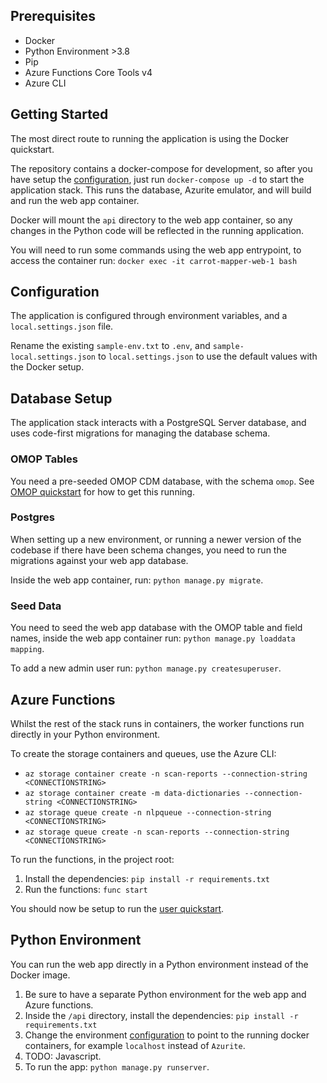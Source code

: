## Prerequisites

- Docker
- Python Environment >3.8
- Pip
- Azure Functions Core Tools v4
- Azure CLI

## Getting Started

The most direct route to running the application is using the Docker quickstart.

The repository contains a docker-compose for development, so after you have setup the [configuration](#configuration), just run `docker-compose up -d` to start the application stack. This runs the database, Azurite emulator, and will build and run the web app container.

Docker will mount the `api` directory to the web app container, so any changes in the Python code will be reflected in the running application.

You will need to run some commands using the web app entrypoint, to access the container run: `docker exec -it carrot-mapper-web-1 bash`

## Configuration

The application is configured through environment variables, and a `local.settings.json` file.

Rename the existing `sample-env.txt` to `.env`, and `sample-local.settings.json` to `local.settings.json` to use the default values with the Docker setup.

## Database Setup

The application stack interacts with a PostgreSQL Server database, and uses code-first migrations for managing the database schema.

### OMOP Tables

You need a pre-seeded OMOP CDM database, with the schema `omop`. See [OMOP quickstart](../quickstart-omop) for how to get this running.

### Postgres

When setting up a new environment, or running a newer version of the codebase if there have been schema changes, you need to run the migrations against your web app database.

Inside the web app container, run: `python manage.py migrate`.

### Seed Data

You need to seed the web app database with the OMOP table and field names, inside the web app container run: `python manage.py loaddata mapping`.  

To add a new admin user run: `python manage.py createsuperuser`.

## Azure Functions

Whilst the rest of the stack runs in containers, the worker functions run directly in your Python environment.

To create the storage containers and queues, use the Azure CLI:

- `az storage container create -n scan-reports --connection-string <CONNECTIONSTRING>`
- `az storage container create -m data-dictionaries --connection-string <CONNECTIONSTRING>`
- `az storage queue create -n nlpqueue --connection-string <CONNECTIONSTRING>`
- `az storage queue create -n scan-reports --connection-string <CONNECTIONSTRING>`

To run the functions, in the project root:

1. Install the dependencies: `pip install -r requirements.txt`
2. Run the functions: `func start`

You should now be setup to run the [user quickstart](../quickstart).

## Python Environment

You can run the web app directly in a Python environment instead of the Docker image.

1. Be sure to have a separate Python environment for the web app and Azure functions.
2. Inside the `/api` directory, install the dependencies: `pip install -r requirements.txt`
3. Change the environment [configuration](#configuration) to point to the running docker containers, for example `localhost` instead of `Azurite`.
4. TODO: Javascript.
5. To run the app: `python manage.py runserver`.
